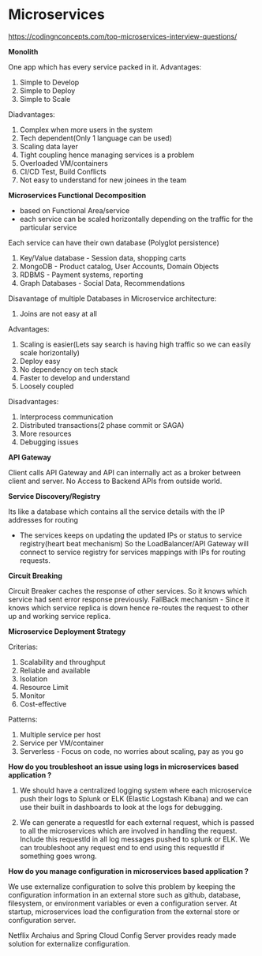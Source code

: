 # Microservices

https://codingnconcepts.com/top-microservices-interview-questions/

**Monolith**

One app which has every service packed in it.
Advantages:
1. Simple to Develop
2. Simple to Deploy
3. Simple to Scale

Diadvantages:
1. Complex when more users in the system
2. Tech dependent(Only 1 language can be used)
3. Scaling data layer
4. Tight coupling hence managing services is a problem
5. Overloaded VM/containers
6. CI/CD Test, Build Conflicts
7. Not easy to understand for new joinees in the team

**Microservices Functional Decomposition**

- based on Functional Area/service
- each service can be scaled horizontally depending on the traffic for the particular service

Each service can have their own database (Polyglot persistence)

1. Key/Value database - Session data, shopping carts
2. MongoDB - Product catalog, User Accounts, Domain Objects
3. RDBMS - Payment systems, reporting
4. Graph Databases - Social Data, Recommendations

Disavantage of multiple Databases in Microservice architecture:
1. Joins are not easy at all

Advantages:
1. Scaling is easier(Lets say search is having high traffic so we can easily scale horizontally)
2. Deploy easy
3. No dependency on tech stack
4. Faster to develop and understand
5. Loosely coupled

Disadvantages:
1. Interprocess communication
2. Distributed transactions(2 phase commit or SAGA)
3. More resources
4. Debugging issues

**API Gateway**

Client calls API Gateway and API can internally act as a broker between client and server.
No Access to Backend APIs from outside world.

**Service Discovery/Registry**

Its like a database which contains all the service details with the IP addresses for routing
- The services keeps on updating the updated IPs or status to service registry(heart beat mechanism)
So the LoadBalancer/API Gateway will connect to service registry for services mappings with IPs for routing requests.

**Circuit Breaking**

Circuit Breaker caches the response of other services. So it knows which service had sent error response previously.
FallBack mechanism - Since it knows which service replica is down hence re-routes the request to
 other up and working service replica.
 
**Microservice Deployment Strategy**

Criterias:
1. Scalability and throughput
2. Reliable and available
3. Isolation
4. Resource Limit
5. Monitor
6. Cost-effective

Patterns:
1. Multiple service per host
2. Service per VM/container
3. Serverless - Focus on code, no worries about scaling, pay as you go

**How do you troubleshoot an issue using logs in microservices based application ?**

1. We should have a centralized logging system where each microservice push their logs to Splunk 
or ELK (Elastic Logstash Kibana) and we can use their built in dashboards to look at the logs for debugging.

2. We can generate a requestId for each external request, which is passed to all the microservices 
which are involved in handling the request. Include this requestId in all log messages pushed to splunk or ELK. 
We can troubleshoot any request end to end using this requestId if something goes wrong.  

**How do you manage configuration in microservices based application ?**

We use externalize configuration to solve this problem by keeping the configuration information in an external store 
such as github, database, filesystem, or environment variables or even a configuration server. 
At startup, microservices load the configuration from the external store or configuration server.

Netflix Archaius and Spring Cloud Config Server provides ready made solution for externalize configuration.





